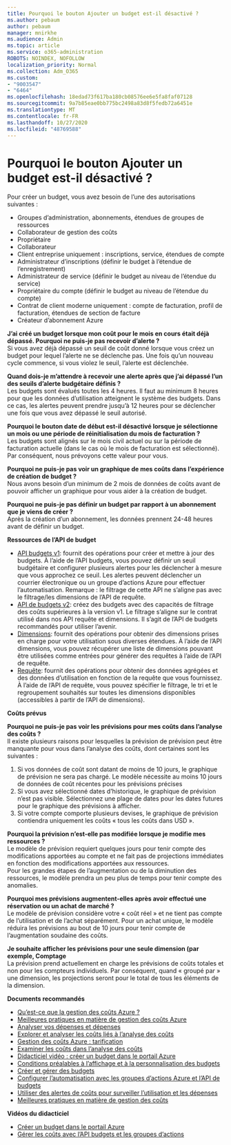 ```yaml
---
title: Pourquoi le bouton Ajouter un budget est-il désactivé ?
ms.author: pebaum
author: pebaum
manager: mnirkhe
ms.audience: Admin
ms.topic: article
ms.service: o365-administration
ROBOTS: NOINDEX, NOFOLLOW
localization_priority: Normal
ms.collection: Adm_O365
ms.custom:
- "9003547"
- "6464"
ms.openlocfilehash: 18edad73f617ba180cb08576ee6e5fa8faf07128
ms.sourcegitcommit: 9a7b85eae0bb775bc2498a83d8f5fedb72a6451e
ms.translationtype: MT
ms.contentlocale: fr-FR
ms.lasthandoff: 10/27/2020
ms.locfileid: "48769588"
---
```

# <a name="why-is-the-add-budget-button-disabled-for-me"></a>Pourquoi le bouton Ajouter un budget est-il désactivé ?

Pour créer un budget, vous avez besoin de l’une des autorisations suivantes :

- Groupes d’administration, abonnements, étendues de groupes de ressources
- Collaborateur de gestion des coûts
- Propriétaire
- Collaborateur
- Client entreprise uniquement : inscriptions, service, étendues de compte
- Administrateur d’inscriptions (définir le budget à l’étendue de l’enregistrement)
- Administrateur de service (définir le budget au niveau de l’étendue du service)
- Propriétaire du compte (définir le budget au niveau de l’étendue du compte)
- Contrat de client moderne uniquement : compte de facturation, profil de facturation, étendues de section de facture
- Créateur d’abonnement Azure

**J’ai créé un budget lorsque mon coût pour le mois en cours était déjà dépassé. Pourquoi ne puis-je pas recevoir d’alerte ?**  
Si vous avez déjà dépassé un seuil de coût donné lorsque vous créez un budget pour lequel l’alerte ne se déclenche pas. Une fois qu’un nouveau cycle commence, si vous violez le seuil, l’alerte est déclenchée.

**Quand dois-je m’attendre à recevoir une alerte après que j’ai dépassé l’un des seuils d’alerte budgétaire définis ?**  
Les budgets sont évalués toutes les 4 heures. Il faut au minimum 8 heures pour que les données d’utilisation atteignent le système des budgets. Dans ce cas, les alertes peuvent prendre jusqu’à 12 heures pour se déclencher une fois que vous avez dépassé le seuil autorisé.

**Pourquoi le bouton date de début est-il désactivé lorsque je sélectionne un mois ou une période de réinitialisation du mois de facturation ?**  
Les budgets sont alignés sur le mois civil actuel ou sur la période de facturation actuelle (dans le cas où le mois de facturation est sélectionné). Par conséquent, nous prévoyons cette valeur pour vous.

**Pourquoi ne puis-je pas voir un graphique de mes coûts dans l’expérience de création de budget ?**  
Nous avons besoin d’un minimum de 2 mois de données de coûts avant de pouvoir afficher un graphique pour vous aider à la création de budget.

**Pourquoi ne puis-je pas définir un budget par rapport à un abonnement que je viens de créer ?**  
Après la création d’un abonnement, les données prennent 24-48 heures avant de définir un budget.

**Ressources de l’API de budget**

- [API budgets v1](https://docs.microsoft.com/rest/api/consumption/budgets?WT.mc_id=Portal-Microsoft_Azure_Support): fournit des opérations pour créer et mettre à jour des budgets. À l’aide de l’API budgets, vous pouvez définir un seuil budgétaire et configurer plusieurs alertes pour les déclencher à mesure que vous approchez ce seuil. Les alertes peuvent déclencher un courrier électronique ou un groupe d’actions Azure pour effectuer l’automatisation. Remarque : le filtrage de cette API ne s’aligne pas avec le filtrage/les dimensions de l’API de requête.
- [API de budgets v2](https://github.com/Azure/azure-rest-api-specs/blob/master/specification/cost-management/resource-manager/Microsoft.CostManagement/preview/2019-04-01-preview/examples/CreateOrUpdateBudget.json): créez des budgets avec des capacités de filtrage des coûts supérieures à la version v1. Le filtrage s’aligne sur le contrat utilisé dans nos API requête et dimensions. Il s’agit de l’API de budgets recommandés pour utiliser l’avenir.
- [Dimensions](https://docs.microsoft.com/rest/api/cost-management/dimensions?WT.mc_id=Portal-Microsoft_Azure_Support): fournit des opérations pour obtenir des dimensions prises en charge pour votre utilisation sous diverses étendues. À l’aide de l’API dimensions, vous pouvez récupérer une liste de dimensions pouvant être utilisées comme entrées pour générer des requêtes à l’aide de l’API de requête.
- [Requête](https://docs.microsoft.com/rest/api/cost-management/query?WT.mc_id=Portal-Microsoft_Azure_Support): fournit des opérations pour obtenir des données agrégées et des données d’utilisation en fonction de la requête que vous fournissez. À l’aide de l’API de requête, vous pouvez spécifier le filtrage, le tri et le regroupement souhaités sur toutes les dimensions disponibles (accessibles à partir de l’API de dimensions).

**Coûts prévus**

**Pourquoi ne puis-je pas voir les prévisions pour mes coûts dans l’analyse des coûts ?**  
Il existe plusieurs raisons pour lesquelles la prévision de prévision peut être manquante pour vous dans l’analyse des coûts, dont certaines sont les suivantes :

1. Si vos données de coût sont datant de moins de 10 jours, le graphique de prévision ne sera pas chargé. Le modèle nécessite au moins 10 jours de données de coût récentes pour les prévisions précises
2. Si vous avez sélectionné dates d’historique, le graphique de prévision n’est pas visible. Sélectionnez une plage de dates pour les dates futures pour le graphique des prévisions à afficher.
3. Si votre compte comporte plusieurs devises, le graphique de prévision contiendra uniquement les coûts « tous les coûts dans USD ».

**Pourquoi la prévision n’est-elle pas modifiée lorsque je modifie mes ressources ?**  
Le modèle de prévision requiert quelques jours pour tenir compte des modifications apportées au compte et ne fait pas de projections immédiates en fonction des modifications apportées aux ressources.  
Pour les grandes étapes de l’augmentation ou de la diminution des ressources, le modèle prendra un peu plus de temps pour tenir compte des anomalies.

**Pourquoi mes prévisions augmentent-elles après avoir effectué une réservation ou un achat de marché ?**  
Le modèle de prévision considère votre « coût réel » et ne tient pas compte de l’utilisation et de l’achat séparément. Pour un achat unique, le modèle réduira les prévisions au bout de 10 jours pour tenir compte de l’augmentation soudaine des coûts.

**Je souhaite afficher les prévisions pour une seule dimension (par exemple, Comptage**  
La prévision prend actuellement en charge les prévisions de coûts totales et non pour les compteurs individuels. Par conséquent, quand « groupé par » une dimension, les projections seront pour le total de tous les éléments de la dimension.

**Documents recommandés**

- [Qu’est-ce que la gestion des coûts Azure ?](https://docs.microsoft.com/azure/cost-management/overview-cost-mgt?WT.mc_id=Portal-Microsoft_Azure_Support)
- [Meilleures pratiques en matière de gestion des coûts Azure](https://docs.microsoft.com/azure/cost-management/cost-mgt-best-practices?WT.mc_id=Portal-Microsoft_Azure_Support)
- [Analyser vos dépenses et dépenses](https://docs.microsoft.com/azure/cost-management/quick-acm-cost-analysis?WT.mc_id=Portal-Microsoft_Azure_Support)
- [Explorer et analyser les coûts liés à l’analyse des coûts](https://docs.microsoft.com/azure/cost-management/quick-acm-cost-analysis?WT.mc_id=Portal-Microsoft_Azure_Support)
- [Gestion des coûts Azure : tarification](https://azure.microsoft.com/services/cost-management/#pricing)
- [Examiner les coûts dans l’analyse des coûts](https://docs.microsoft.com/azure/cost-management-billing/costs/quick-acm-cost-analysis?WT.mc_id=Portal-Microsoft_Azure_Support#review-costs-in-cost-analysis)
- [Didacticiel vidéo : créer un budget dans le portail Azure](https://www.youtube.com/watch?v=ExIVG_Gr45A&t=4s)
- [Conditions préalables à l’affichage et à la personnalisation des budgets](https://docs.microsoft.com/azure/cost-management-billing/costs/tutorial-acm-create-budgets?WT.mc_id=Portal-Microsoft_Azure_Support#prerequisites)
- [Créer et gérer des budgets](https://docs.microsoft.com/azure/cost-management-billing/costs/tutorial-acm-create-budgets?WT.mc_id=Portal-Microsoft_Azure_Support#create-a-budget-in-the-azure-portal)
- [Configurer l’automatisation avec les groupes d’actions Azure et l’API de budgets](https://docs.microsoft.com/azure/cost-management/tutorial-acm-create-budgets?WT.mc_id=Portal-Microsoft_Azure_Support#trigger-an-action-group)
- [Utiliser des alertes de coûts pour surveiller l’utilisation et les dépenses](https://docs.microsoft.com/azure/cost-management/cost-mgt-alerts-monitor-usage-spending?WT.mc_id=Portal-Microsoft_Azure_Support)
- [Meilleures pratiques en matière de gestion des coûts](https://docs.microsoft.com/azure/cost-management/cost-mgt-best-practices?WT.mc_id=Portal-Microsoft_Azure_Support)  

**Vidéos du didacticiel**

- [Créer un budget dans le portail Azure](https://go.microsoft.com/fwlink/?linkid=2146761)
- [Gérer les coûts avec l’API budgets et les groupes d’actions](https://go.microsoft.com/fwlink/?linkid=2147038)